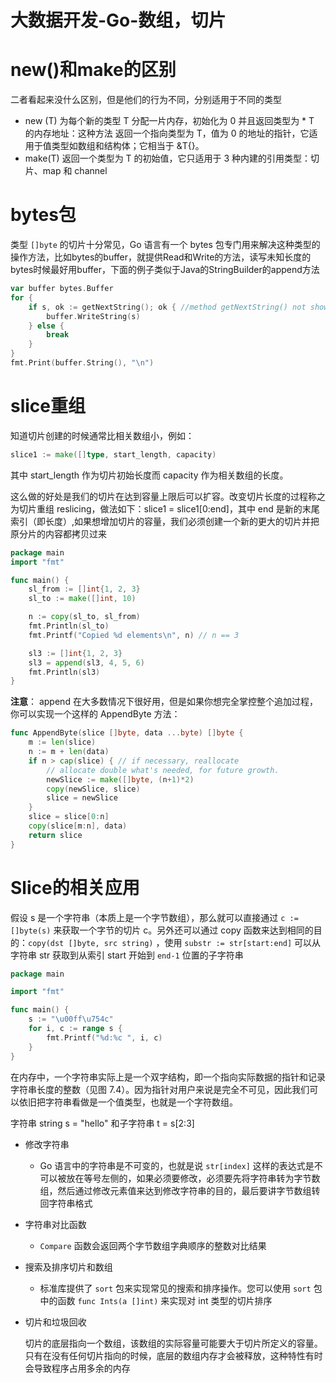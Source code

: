 # 大数据开发-Go-数组，切片

# new()和make的区别

二者看起来没什么区别，但是他们的行为不同，分别适用于不同的类型

-   new (T) 为每个新的类型 T 分配一片内存，初始化为 0 并且返回类型为 \* T 的内存地址：这种方法 返回一个指向类型为 T，值为 0 的地址的指针，它适用于值类型如数组和结构体；它相当于 \&T{}。
-   make(T) 返回一个类型为 T 的初始值，它只适用于 3 种内建的引用类型：切片、map 和 channel

# bytes包

类型 `[]byte` 的切片十分常见，Go 语言有一个 bytes 包专门用来解决这种类型的操作方法，比如bytes的buffer，就提供Read和Write的方法，读写未知长度的bytes时候最好用buffer，下面的例子类似于Java的StringBuilder的append方法

```go
var buffer bytes.Buffer
for {
    if s, ok := getNextString(); ok { //method getNextString() not shown here
        buffer.WriteString(s)
    } else {
        break
    }
}
fmt.Print(buffer.String(), "\n")

```

# slice重组

知道切片创建的时候通常比相关数组小，例如：

```go
slice1 := make([]type, start_length, capacity)
```

其中 start\_length 作为切片初始长度而 capacity 作为相关数组的长度。

这么做的好处是我们的切片在达到容量上限后可以扩容。改变切片长度的过程称之为切片重组 reslicing，做法如下：slice1 = slice1\[0:end]，其中 end 是新的末尾索引（即长度）,如果想增加切片的容量，我们必须创建一个新的更大的切片并把原分片的内容都拷贝过来

```go
package main
import "fmt"

func main() {
    sl_from := []int{1, 2, 3}
    sl_to := make([]int, 10)

    n := copy(sl_to, sl_from)
    fmt.Println(sl_to)
    fmt.Printf("Copied %d elements\n", n) // n == 3

    sl3 := []int{1, 2, 3}
    sl3 = append(sl3, 4, 5, 6)
    fmt.Println(sl3)
}
```

**注意**： append 在大多数情况下很好用，但是如果你想完全掌控整个追加过程，你可以实现一个这样的 AppendByte 方法：

```go
func AppendByte(slice []byte, data ...byte) []byte {
    m := len(slice)
    n := m + len(data)
    if n > cap(slice) { // if necessary, reallocate
        // allocate double what's needed, for future growth.
        newSlice := make([]byte, (n+1)*2)
        copy(newSlice, slice)
        slice = newSlice
    }
    slice = slice[0:n]
    copy(slice[m:n], data)
    return slice
}
```

# Slice的相关应用

假设 s 是一个字符串（本质上是一个字节数组），那么就可以直接通过 `c := []byte(s)` 来获取一个字节的切片 c。另外还可以通过 copy 函数来达到相同的目的：`copy(dst []byte, src string)` ，使用 `substr := str[start:end]` 可以从字符串 str 获取到从索引 start 开始到 `end-1` 位置的子字符串

```go
package main

import "fmt"

func main() {
    s := "\u00ff\u754c"
    for i, c := range s {
        fmt.Printf("%d:%c ", i, c)
    }
}
```

在内存中，一个字符串实际上是一个双字结构，即一个指向实际数据的指针和记录字符串长度的整数（见图 7.4）。因为指针对用户来说是完全不可见，因此我们可以依旧把字符串看做是一个值类型，也就是一个字符数组。

字符串 string s = "hello" 和子字符串 t = s\[2:3]

-   修改字符串&#x20;
    -   Go 语言中的字符串是不可变的，也就是说 `str[index]` 这样的表达式是不可以被放在等号左侧的，如果必须要修改，必须要先将字符串转为字节数组，然后通过修改元素值来达到修改字符串的目的，最后要讲字节数组转回字符串格式
-   字符串对比函数
    -   `Compare` 函数会返回两个字节数组字典顺序的整数对比结果
-   搜索及排序切片和数组
    -   标准库提供了 `sort` 包来实现常见的搜索和排序操作。您可以使用 `sort` 包中的函数 `func Ints(a []int)` 来实现对 int 类型的切片排序
-   切片和垃圾回收

    切片的底层指向一个数组，该数组的实际容量可能要大于切片所定义的容量。只有在没有任何切片指向的时候，底层的数组内存才会被释放，这种特性有时会导致程序占用多余的内存
